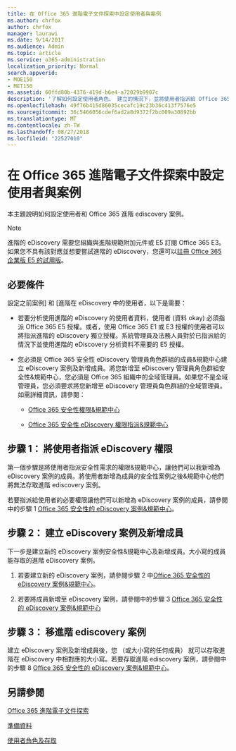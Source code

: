 ```yaml
---
title: 在 Office 365 進階電子文件探索中設定使用者與案例
ms.author: chrfox
author: chrfox
manager: laurawi
ms.date: 9/14/2017
ms.audience: Admin
ms.topic: article
ms.service: o365-administration
localization_priority: Normal
search.appverid:
- MOE150
- MET150
ms.assetid: 60ffd80b-4376-419d-b6e4-a72029b9907c
description: '了解如何設定使用者角色、 建立的情況下，並將使用者指派給 Office 365 進階 ediscovery 案例。  '
ms.openlocfilehash: 49f76b415d86035cecafc19c23b36c413f7576e5
ms.sourcegitcommit: 36c5466056cdef6ad2a8d9372f2bc009a30892bb
ms.translationtype: MT
ms.contentlocale: zh-TW
ms.lasthandoff: 08/27/2018
ms.locfileid: "22527010"
---
```

# <a name="set-up-users-and-cases-in-office-365-advanced-ediscovery"></a>在 Office 365 進階電子文件探索中設定使用者與案例

本主題說明如何設定使用者和 Office 365 進階 ediscovery 案例。
  
> [!NOTE]
> 進階的 eDiscovery 需要您組織與進階規範附加元件或 E5 訂閱 Office 365 E3。如果您不具有該對應並想要嘗試進階的 eDiscovery，您還可以[註冊 Office 365 企業版 E5 的試用版](https://go.microsoft.com/fwlink/p/?LinkID=698279)。 
  
## <a name="prerequisites"></a>必要條件

設定之前案例] 和 [進階在 eDiscovery 中的使用者，以下是需要：
  
- 若要分析使用進階的 eDiscovery 的使用者資料，使用者 (資料 okay) 必須指派 Office 365 E5 授權。或者，使用 Office 365 E1 或 E3 授權的使用者可以將指派進階的 eDiscovery 獨立授權。系統管理員及法務人員對於已指派給的情況下並使用進階的 eDiscovery 分析資料不需要的 E5 授權。 
    
- 您必須是 Office 365 安全性 eDiscovery 管理員角色群組的成員&amp;規範中心建立 eDiscovery 案例及新增成員。將您新增至 eDiscovery 管理員角色群組安全性&amp;規範中心，您必須是 Office 365 組織中的全域管理員。如果您不是全域管理員，您必須要求將您新增至 eDiscovery 管理員角色群組的全域管理員。如需詳細資訊，請參閱：
    
  - [Office 365 安全性權限&amp;規範中心](permissions-in-the-security-and-compliance-center.md)
    
  - [Office 365 安全性 eDiscovery 權限指派&amp;規範中心](assign-ediscovery-permissions.md)
    
## <a name="step-1-assign-users-ediscovery-permissions"></a>步驟 1： 將使用者指派 eDiscovery 權限

第一個步驟是將使用者指派安全性需求的權限&amp;規範中心，讓他們可以我新增為 eDiscovery 案例的成員。將使用者新增為成員的安全性案例之後&amp;規範中心他們將無法存取進階 ediscovery 案例。
  
若要指派給使用者的必要權限讓他們可以新增為 eDiscovery 案例的成員，請參閱中的步驟 1 [Office 365 安全性的 eDiscovery 案例&amp;規範中心](ediscovery-cases.md#step-1-assign-ediscovery-permissions-to-potential-case-members)。
  
## <a name="step-2-create-an-ediscovery-case-and-add-members"></a>步驟 2： 建立 eDiscovery 案例及新增成員

下一步是建立新的 eDiscovery 案例安全性&amp;規範中心及新增成員。大小寫的成員能存取的進階 eDiscovery 案例。
  
1. 若要建立新的 eDiscovery 案例，請參閱步驟 2 中[Office 365 安全性的 eDiscovery 案例&amp;規範中心](ediscovery-cases.md#step-2-create-a-new-case)。
    
2. 若要將成員新增至 eDiscovery 案例，請參閱中的步驟 3 [Office 365 安全性的 eDiscovery 案例&amp;規範中心](ediscovery-cases.md#step-3-add-members-to-a-case)
    
## <a name="step-3-go-a-case-in-advanced-ediscovery"></a>步驟 3： 移進階 ediscovery 案例

建立 eDiscovery 案例及新增成員後，您 （或大小寫的任何成員） 就可以存取進階在 eDiscovery 中相對應的大小寫。若要存取進階 ediscovery 案例，請參閱中的步驟 8 [Office 365 安全性的 eDiscovery 案例&amp;規範中心](ediscovery-cases.md#step-8-go-to-the-case-in-advanced-ediscovery)。
  
## <a name="see-also"></a>另請參閱

[Office 365 進階電子文件探索](office-365-advanced-ediscovery.md)
  
[準備資料](prepare-data-for-advanced-ediscovery.md)
  
[使用者角色及存取](user-roles-and-access-in-advanced-ediscovery.md)

